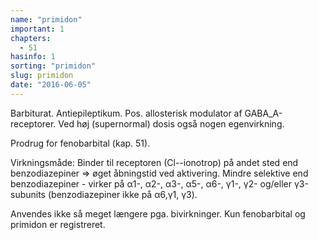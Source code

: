 ```yaml
---
name: "primidon"
important: 1
chapters:
  - 51
hasinfo: 1
sorting: "primidon"
slug: primidon
date: "2016-06-05"
---
```


Barbiturat. Antiepileptikum. Pos. allosterisk modulator af GABA_A-receptorer.
Ved høj (supernormal) dosis også nogen egenvirkning.

Prodrug for fenobarbital (kap. 51).

Virkningsmåde: Binder til receptoren (Cl--ionotrop) på andet sted end
benzodiazepiner => øget åbningstid ved aktivering. Mindre selektive end
benzodiazepiner - virker på α1-, α2-, α3-, α5-, α6-, γ1-, γ2- og/eller
γ3-subunits (benzodiazepiner ikke på α6,γ1, γ3).

Anvendes ikke så meget længere pga. bivirkninger. Kun fenobarbital og primidon
er registreret.
